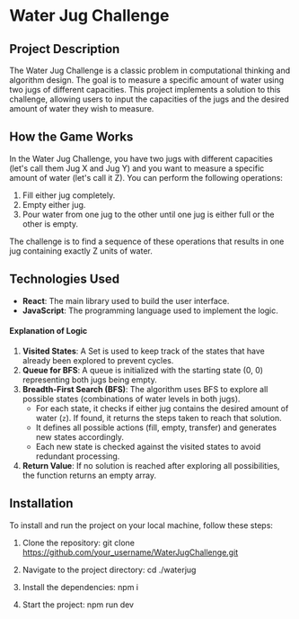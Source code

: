 # Water Jug Challenge

## Project Description

The Water Jug Challenge is a classic problem in computational thinking and algorithm design. The goal is to measure a specific amount of water using two jugs of different capacities. This project implements a solution to this challenge, allowing users to input the capacities of the jugs and the desired amount of water they wish to measure.

## How the Game Works

In the Water Jug Challenge, you have two jugs with different capacities (let's call them Jug X and Jug Y) and you want to measure a specific amount of water (let's call it Z). You can perform the following operations:

1. Fill either jug completely.
2. Empty either jug.
3. Pour water from one jug to the other until one jug is either full or the other is empty.

The challenge is to find a sequence of these operations that results in one jug containing exactly Z units of water.

## Technologies Used

- **React**: The main library used to build the user interface.
- **JavaScript**: The programming language used to implement the logic.
#### Explanation of Logic

1. **Visited States**: A Set is used to keep track of the states that have already been explored to prevent cycles.
2. **Queue for BFS**: A queue is initialized with the starting state (0, 0) representing both jugs being empty.
3. **Breadth-First Search (BFS)**: The algorithm uses BFS to explore all possible states (combinations of water levels in both jugs).
   - For each state, it checks if either jug contains the desired amount of water (`z`). If found, it returns the steps taken to reach that solution.
   - It defines all possible actions (fill, empty, transfer) and generates new states accordingly.
   - Each new state is checked against the visited states to avoid redundant processing.
4. **Return Value**: If no solution is reached after exploring all possibilities, the function returns an empty array.

## Installation

To install and run the project on your local machine, follow these steps:

1. Clone the repository:
git clone https://github.com/your_username/WaterJugChallenge.git

2. Navigate to the project directory:
   cd ./waterjug
3. Install the dependencies:
npm i
4.  Start the project:
   npm run dev



